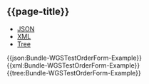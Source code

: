 ## {{page-title}}

<div class="nhsd-!t-margin-bottom-6">
  <ul class="nav nav-tabs" role="tablist">
        <li role="presentation" class="active">
            <a href="#JSON-B-WTOF-E" role="tab" data-toggle="tab">JSON</a>
        </li>
         <li role="presentation">
            <a href="#XML-B-WTOF-E" role="tab" data-toggle="tab">XML</a>
        </li>
        <li role="presentation">
            <a href="#Tree-B-WTOF-E" role="tab" data-toggle="tab">Tree</a>
        </li>
  </ul>
    
  <div class="tab-content snippet">
    <div id="JSON-B-WTOF-E" role="tabpanel" class="tab-pane active">
{{json:Bundle-WGSTestOrderForm-Example}}
    </div>
    <div id="XML-B-WTOF-E" role="tabpanel" class="tab-pane">
{{xml:Bundle-WGSTestOrderForm-Example}}
    </div>
    <div id="Tree-B-WTOF-E" role="tabpanel" class="tab-pane">
{{tree:Bundle-WGSTestOrderForm-Example}}
    </div>
  </div>
</div>